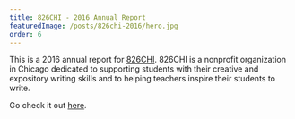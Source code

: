 ```yaml
---
title: 826CHI - 2016 Annual Report
featuredImage: /posts/826chi-2016/hero.jpg
order: 6
---
```


This is a 2016 annual report for [826CHI](https://www.826chi.org/). 826CHI is a nonprofit organization in Chicago dedicated to supporting students with their creative and expository writing skills and to helping teachers inspire their students to write.

Go check it out [here](https://jaredsalzano.com/sites/826chi-2016/index.html).

